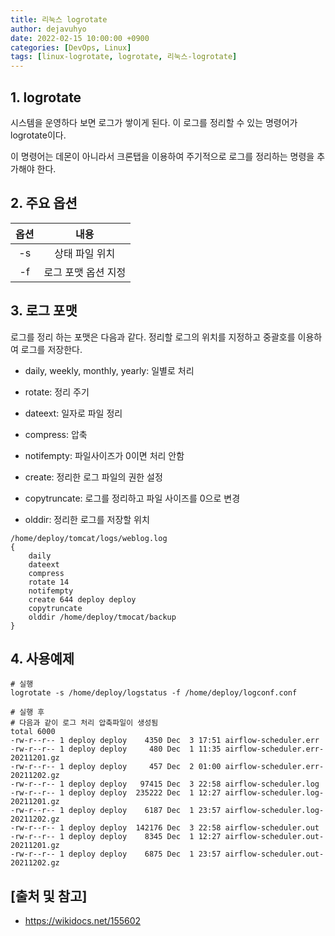 ```yaml
---
title: 리눅스 logrotate
author: dejavuhyo
date: 2022-02-15 10:00:00 +0900
categories: [DevOps, Linux]
tags: [linux-logrotate, logrotate, 리눅스-logrotate]
---
```


## 1. logrotate
시스템을 운영하다 보면 로그가 쌓이게 된다. 이 로그를 정리할 수 있는 명령어가 logrotate이다.

이 명령어는 데몬이 아니라서 크론탭을 이용하여 주기적으로 로그를 정리하는 명령을 추가해야 한다.

## 2. 주요 옵션

| 옵션 | 내용 |
|:-----:|:-----:|
| -s | 상태 파일 위치 |
| -f | 로그 포맷 옵션 지정 |

## 3. 로그 포맷
로그를 정리 하는 포맷은 다음과 같다. 정리할 로그의 위치를 지정하고 중괄호를 이용하여 로그를 저장한다.

* daily, weekly, monthly, yearly: 일별로 처리

* rotate: 정리 주기

* dateext: 일자로 파일 정리

* compress: 압축

* notifempty: 파일사이즈가 0이면 처리 안함

* create: 정리한 로그 파일의 권한 설정

* copytruncate: 로그를 정리하고 파일 사이즈를 0으로 변경

* olddir: 정리한 로그를 저장할 위치

```text
/home/deploy/tomcat/logs/weblog.log
{
    daily
    dateext
    compress
    rotate 14
    notifempty
    create 644 deploy deploy
    copytruncate
    olddir /home/deploy/tmocat/backup
}
```

## 4. 사용예제

```shell
# 실행
logrotate -s /home/deploy/logstatus -f /home/deploy/logconf.conf

# 실행 후
# 다음과 같이 로그 처리 압축파일이 생성됨
total 6000
-rw-r--r-- 1 deploy deploy    4350 Dec  3 17:51 airflow-scheduler.err
-rw-r--r-- 1 deploy deploy     480 Dec  1 11:35 airflow-scheduler.err-20211201.gz
-rw-r--r-- 1 deploy deploy     457 Dec  2 01:00 airflow-scheduler.err-20211202.gz
-rw-r--r-- 1 deploy deploy   97415 Dec  3 22:58 airflow-scheduler.log
-rw-r--r-- 1 deploy deploy  235222 Dec  1 12:27 airflow-scheduler.log-20211201.gz
-rw-r--r-- 1 deploy deploy    6187 Dec  1 23:57 airflow-scheduler.log-20211202.gz
-rw-r--r-- 1 deploy deploy  142176 Dec  3 22:58 airflow-scheduler.out
-rw-r--r-- 1 deploy deploy    8345 Dec  1 12:27 airflow-scheduler.out-20211201.gz
-rw-r--r-- 1 deploy deploy    6875 Dec  1 23:57 airflow-scheduler.out-20211202.gz
```

## [출처 및 참고]
* <https://wikidocs.net/155602>
